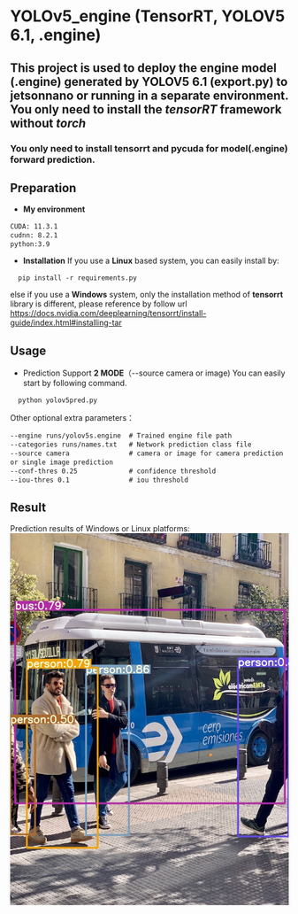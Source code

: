 # YOLOv5_engine (TensorRT, YOLOV5 6.1, .engine)
## This project is used to deploy the engine model (.engine) generated by YOLOV5 6.1 (export.py) to jetsonnano or running in a separate environment. You only need to install the *tensorRT* framework without *torch*
### You only need to install tensorrt and pycuda for model(.engine) forward prediction. ###
## Preparation ##
- **My environment**
 ```
 CUDA: 11.3.1
 cudnn: 8.2.1
 python:3.9
 ```
- **Installation**
If you use a **Linux** based system, you can easily install by:
```
  pip install -r requirements.py
 ```
else if you use a **Windows**  system, only the installation method of **tensorrt** library  is different, please reference by follow url https://docs.nvidia.com/deeplearning/tensorrt/install-guide/index.html#installing-tar
## Usage ##
- Prediction Support **2 MODE**（--source camera or image)
You can easily start by following command.
```
  python yolov5pred.py 
```
Other optional extra parameters：
```
--engine runs/yolov5s.engine  # Trained engine file path
--categories runs/names.txt   # Network prediction class file
--source camera               # camera or image for camera prediction or single image prediction
--conf-thres 0.25             # confidence threshold
--iou-thres 0.1               # iou threshold
```
## Result ##
Prediction results of Windows or Linux platforms:
![image](https://github.com/PICOPON/yolov5_engine/blob/master/output/bus.jpg)
